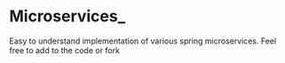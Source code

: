# Microservices_
Easy to understand implementation of various spring microservices. Feel free to add to the code or fork

